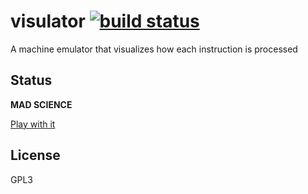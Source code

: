 # visulator [![build status](https://secure.travis-ci.org/thlorenz/visulator.png)](http://travis-ci.org/thlorenz/visulator)

A machine emulator that visualizes how each instruction is processed

## Status

**MAD SCIENCE**

[ Play with it](https://thlorenz.github.io/visulator)

## License

GPL3
